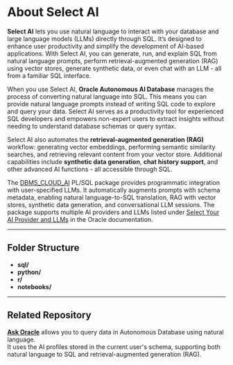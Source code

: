 # About Select AI

**Select AI** lets you use natural language to interact with your database and large language models (LLMs) directly through SQL. It’s designed to enhance user productivity and simplify the development of AI-based applications. With Select AI, you can generate, run, and explain SQL from natural language prompts, perform retrieval-augmented generation (RAG) using vector stores, generate synthetic data, or even chat with an LLM - all from a familiar SQL interface.

When you use Select AI, **Oracle Autonomous AI Database** manages the process of converting natural language into SQL. This means you can provide natural language prompts instead of writing SQL code to explore and query your data. Select AI serves as a productivity tool for experienced SQL developers and empowers non-expert users to extract insights without needing to understand database schemas or query syntax.

Select AI also automates the **retrieval-augmented generation (RAG)** workflow: generating vector embeddings, performing semantic similarity searches, and retrieving relevant content from your vector store. Additional capabilities include **synthetic data generation**, **chat history support**, and other advanced AI functions - all accessible through SQL.

The [DBMS_CLOUD_AI](https://docs.oracle.com/en/cloud/paas/autonomous-database/serverless/adbsb/dbms-cloud-ai-package.html#GUID-000CBBD4-202B-4E9B-9FC2-B9F2FF20F246) PL/SQL package provides programmatic integration with user-specified LLMs. It automatically augments prompts with schema metadata, enabling natural language-to-SQL translation, RAG with vector stores, synthetic data generation, and conversational LLM sessions. The package supports multiple AI providers and LLMs listed under [Select Your AI Provider and LLMs](https://docs.oracle.com/en/cloud/paas/autonomous-database/serverless/adbsb/select-ai-about.html#GUID-FDAEF22A-5DDF-4BAE-A465-C1D568C75812) in the Oracle documentation.

---

## Folder Structure

- **sql/**
- **python/**
- **r/**
- **notebooks/**

---

## Related Repository

[**Ask Oracle**](https://github.com/oracle-devrel/oracle-autonomous-database-samples/tree/main/apex/Ask-Oracle) allows you to query data in Autonomous Database using natural language.  
It uses the AI profiles stored in the current user's schema, supporting both natural language to SQL and retrieval-augmented generation (RAG).
